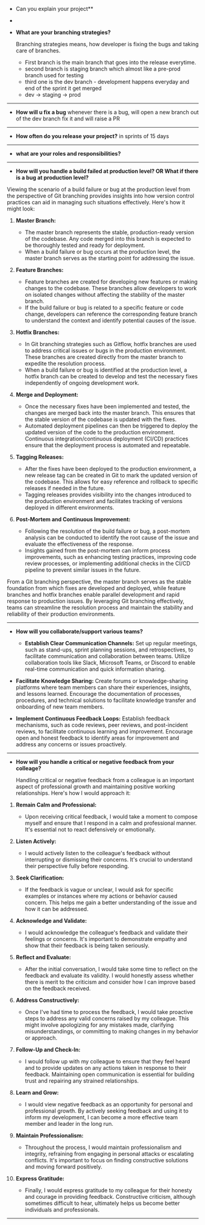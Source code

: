 - Can you explain your project**
- 



- **What are your branching strategies?**
  
   Branching strategies means, how developer is fixing the bugs and taking care of branches.

   - First branch is the main branch that goes into the release everytime.
   - second branch is staging branch which almost like a pre-prod branch used for testing
   - third one is the dev branch - development happens everyday and end of the sprint it get merged
   - dev -> staging -> prod
 ************************************************************************************************************************************************************************************************************  
- **How will u fix a bug**
whenever there is a bug, will open a new branch out of the dev branch fix it and will raise a PR

************************************************************************************************************************************************************************************************************
- **How often do you release your project?**
   in sprints of 15 days
**********************************************************************************************************************************************************************************************************
- **what are your roles and responsibilities?**

************************************************************************************************************************************************************************************************************
- **How will you handle a build failed at production level? OR What if there is a bug at production level?**

Viewing the scenario of a build failure or bug at the production level from the perspective of Git branching provides insights into how version control practices can aid in managing such situations effectively. Here's how it might look:

1. **Master Branch:**
   - The master branch represents the stable, production-ready version of the codebase. Any code merged into this branch is expected to be thoroughly tested and ready for deployment.
   - When a build failure or bug occurs at the production level, the master branch serves as the starting point for addressing the issue.

2. **Feature Branches:**
   - Feature branches are created for developing new features or making changes to the codebase. These branches allow developers to work on isolated changes without affecting the stability of the master branch.
   - If the build failure or bug is related to a specific feature or code change, developers can reference the corresponding feature branch to understand the context and identify potential causes of the issue.

3. **Hotfix Branches:**
   - In Git branching strategies such as Gitflow, hotfix branches are used to address critical issues or bugs in the production environment. These branches are created directly from the master branch to expedite the resolution process.
   - When a build failure or bug is identified at the production level, a hotfix branch can be created to develop and test the necessary fixes independently of ongoing development work.

4. **Merge and Deployment:**
   - Once the necessary fixes have been implemented and tested, the changes are merged back into the master branch. This ensures that the stable version of the codebase is updated with the fixes.
   - Automated deployment pipelines can then be triggered to deploy the updated version of the code to the production environment. Continuous integration/continuous deployment (CI/CD) practices ensure that the deployment process is automated and repeatable.

5. **Tagging Releases:**
   - After the fixes have been deployed to the production environment, a new release tag can be created in Git to mark the updated version of the codebase. This allows for easy reference and rollback to specific releases if needed in the future.
   - Tagging releases provides visibility into the changes introduced to the production environment and facilitates tracking of versions deployed in different environments.

6. **Post-Mortem and Continuous Improvement:**
   - Following the resolution of the build failure or bug, a post-mortem analysis can be conducted to identify the root cause of the issue and evaluate the effectiveness of the response.
   - Insights gained from the post-mortem can inform process improvements, such as enhancing testing practices, improving code review processes, or implementing additional checks in the CI/CD pipeline to prevent similar issues in the future.

From a Git branching perspective, the master branch serves as the stable foundation from which fixes are developed and deployed, while feature branches and hotfix branches enable parallel development and rapid response to production issues. By leveraging Git branching effectively, teams can streamline the resolution process and maintain the stability and reliability of their production environments.


************************************************************************************************************************************************************************************************************************

- **How will you collaborate/support various teams?**

   - **Establish Clear Communication Channels:** Set up regular meetings, such as stand-ups, sprint planning sessions, and retrospectives, to facilitate communication and collaboration between teams.
Utilize collaboration tools like Slack, Microsoft Teams, or Discord to enable real-time communication and quick information sharing.

- **Facilitate Knowledge Sharing:** Create forums or knowledge-sharing platforms where team members can share their experiences, insights, and lessons learned.
Encourage the documentation of processes, procedures, and technical solutions to facilitate knowledge transfer and onboarding of new team members.

- **Implement Continuous Feedback Loops:** Establish feedback mechanisms, such as code reviews, peer reviews, and post-incident reviews, to facilitate continuous learning and improvement.
Encourage open and honest feedback to identify areas for improvement and address any concerns or issues proactively.

**************************************************************************************************************************************************************************************************************************

- **How will you handle a critical or negative feedback from your colleage?**

  Handling critical or negative feedback from a colleague is an important aspect of professional growth and maintaining positive working relationships. Here's how I would approach it:

1. **Remain Calm and Professional:**
   - Upon receiving critical feedback, I would take a moment to compose myself and ensure that I respond in a calm and professional manner. It's essential not to react defensively or emotionally.

2. **Listen Actively:**
   - I would actively listen to the colleague's feedback without interrupting or dismissing their concerns. It's crucial to understand their perspective fully before responding.

3. **Seek Clarification:**
   - If the feedback is vague or unclear, I would ask for specific examples or instances where my actions or behavior caused concern. This helps me gain a better understanding of the issue and how it can be addressed.

4. **Acknowledge and Validate:**
   - I would acknowledge the colleague's feedback and validate their feelings or concerns. It's important to demonstrate empathy and show that their feedback is being taken seriously.

5. **Reflect and Evaluate:**
   - After the initial conversation, I would take some time to reflect on the feedback and evaluate its validity. I would honestly assess whether there is merit to the criticism and consider how I can improve based on the feedback received.

6. **Address Constructively:**
   - Once I've had time to process the feedback, I would take proactive steps to address any valid concerns raised by my colleague. This might involve apologizing for any mistakes made, clarifying misunderstandings, or committing to making changes in my behavior or approach.

7. **Follow-Up and Check-In:**
   - I would follow up with my colleague to ensure that they feel heard and to provide updates on any actions taken in response to their feedback. Maintaining open communication is essential for building trust and repairing any strained relationships.

8. **Learn and Grow:**
   - I would view negative feedback as an opportunity for personal and professional growth. By actively seeking feedback and using it to inform my development, I can become a more effective team member and leader in the long run.

9. **Maintain Professionalism:**
   - Throughout the process, I would maintain professionalism and integrity, refraining from engaging in personal attacks or escalating conflicts. It's important to focus on finding constructive solutions and moving forward positively.

10. **Express Gratitude:**
    - Finally, I would express gratitude to my colleague for their honesty and courage in providing feedback. Constructive criticism, although sometimes difficult to hear, ultimately helps us become better individuals and professionals.
   
**************************************************************************************************************************************************************************************************************************

